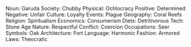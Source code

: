 Noun: Garuda
Society: Chubby
Physical: Ochlocracy
Positive: Determined
Negative: Unfair
Culture: Loyalty
Events: Plague
Geography: Coral Reefs
Religion: Spiritualism
Economics: Consumerism
Diets: Detritivorous
Tech: Stone Age
Nature: Respectful
Conflict: Coercion
Occupations: Seer
Symbols: Oak
Architecture: Fort
Language: Harmonic
Fashion: Armored
Laws: Theocratic